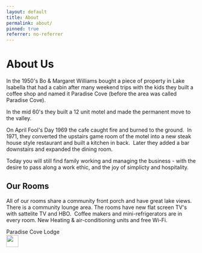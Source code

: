 ```yaml
---
layout: default
title: About
permalink: about/
pinned: true
referrer: no-referrer
---
```

# About Us
In the 1950's Bo & Margaret Williams bought a piece of property in Lake Isabella
that had a cabin after many weekend trips with the kids they built a coffee shop
and named it Paradise Cove (before the area was called Paradise Cove).

In the mid 60's they built a 12 unit motel and made the permanent move to the valley.

On April Fool's Day 1969 the cafe caught fire and burned to the ground.  In 1971,
they converted the upstairs game room of the motel into a new steak house style
restaurant and built a kitchen in back.  Later they added a bar downstairs and
expanded the dining room.

Today you will still find family working and managing the business - with the
desire to pass along a work ethic, and the joy of simplicty and hospitality.

## Our Rooms
All of our rooms  share a community front porch and have great lake views.
There is a community lounge area.  The rooms have new flat screen TV's with
sattelite TV and HBO.  Coffee makers and mini-refrigerators are in every room.
New Heating & air-conditioning units and free Wi-Fi. 
<leaflet-map center="35.648349,-118.427896" zoom="13" minzoom="13" maxzoom="15" crossorigin="annonymous" zoomcontrol="" detectretina="">
<leaflet-marker latitude="35.648349" longitude="-118.427896" open="">
<div slot="popup">Paradise Cove Lodge</div>
<img slot="icon" src="/img/adwaita-icons/actions/mark-location.svg" width="32" height="32" decoding="async" loading="lazy" />
</leaflet-marker>
</leaflet-map>
